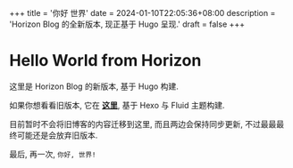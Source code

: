 +++
title = '你好 世界'
date = 2024-01-10T22:05:36+08:00
description = 'Horizon Blog 的全新版本, 现正基于 Hugo 呈现.'
draft = false
+++

# Hello World from Horizon

这里是 Horizon Blog 的新版本, 基于 Hugo 构建.

如果你想看看旧版本, 它在 **[这里](https://horizonchaser.github.io/)**, 基于 Hexo 与 Fluid 主题构建.

目前暂时不会将旧博客的内容迁移到这里, 而且两边会保持同步更新, 不过最最最终可能还是会放弃旧版本.

最后, 再一次, `你好, 世界!`
